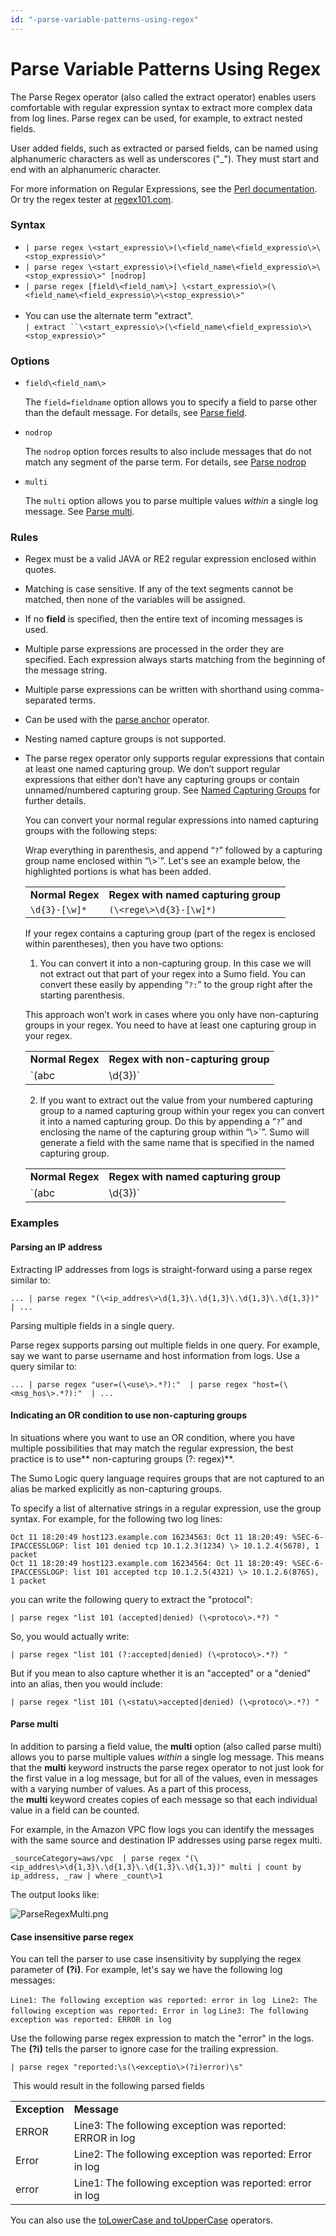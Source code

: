 ```yaml
---
id: "-parse-variable-patterns-using-regex"
---
```


# Parse Variable Patterns Using Regex

The Parse Regex operator (also called the extract operator) enables
users comfortable with regular expression syntax to extract more complex
data from log lines. Parse regex can be used, for example, to extract
nested fields.

User added fields, such as extracted or parsed fields, can be named
using alphanumeric characters as well as underscores ("\_"). They must
start and end with an alphanumeric character.

For more information on Regular Expressions, see the [Perl
documentation](http://perldoc.perl.org/perlre.html#Regular-Expressions "Wikipedia Regular Expressions").
Or try the regex tester at [regex101.com](https://regex101.com/).

### Syntax

-   `| parse regex \<start_expressio\>(\<field_name\<field_expressio\>\<stop_expressio\>"`
-   `| parse regex \<start_expressio\>(\<field_name\<field_expressio\>\<stop_expressio\>" [nodrop]`
-   `| parse regex [field\<field_nam\>] \<start_expressio\>(\<field_name\<field_expressio\>\<stop_expressio\>"`  
     
-   You can use the alternate term "extract".   
    `| extract ``\<start_expressio\>(\<field_name\<field_expressio\>\<stop_expressio\>"`

### Options

-   `field\<field_nam\>` 

    The `field=fieldname` option allows you to specify a field to parse
    other than the default message. For details, see [Parse
    field](Parse-field-option.md). 

-   `nodrop ` 

    The `nodrop` option forces results to also include messages that do
    not match any segment of the parse term. For details, see [Parse
    nodrop](Parse-nodrop-option.md)

-   `multi` 

    The `multi` option allows you to parse multiple values *within* a
    single log message. See [Parse
    multi](./02-Parse-Variable-Patterns-Using-Regex.md).

### Rules

-   Regex must be a valid JAVA or RE2 regular expression enclosed within
    quotes.

-   Matching is case sensitive. If any of the text segments cannot be
    matched, then none of the variables will be assigned.

-   If no **field** is specified, then the entire text of incoming
    messages is used.

-   Multiple parse expressions are processed in the order they are
    specified. Each expression always starts matching from the beginning
    of the message string.

-   Multiple parse expressions can be written with shorthand using
    comma-separated terms.

-   Can be used with the [parse
    anchor](01-Parse-Predictable-Patterns-Using-an-Anchor.md "Parse Predictable Patterns Using an Anchor")
    operator.

-   Nesting named capture groups is not supported.

-   The parse regex operator only supports regular expressions that
    contain at least one named capturing group. We don’t support regular
    expressions that either don’t have any capturing groups or contain
    unnamed/numbered capturing group. See [Named Capturing
    Groups](https://www.regular-expressions.info/named.html "https://www.regular-expressions.info/named.html")
    for further details.

    You can convert your normal regular expressions into named capturing
    groups with the following steps:  
      
    Wrap everything in parenthesis, and append “`?`” followed by a
    capturing group name enclosed within “\\>`”. Let's see an example
    below, the highlighted portions is what has been added.

    |                  |                                      |
    |------------------|--------------------------------------|
    | **Normal Regex** | **Regex with named capturing group** |
    | `\d{3}-[\w]*`    | `(\<rege\>\d{3}-[\w]*)`              |

    If your regex contains a capturing group (part of the regex is
    enclosed within parentheses), then you have two options:

    1.  You can convert it into a non-capturing group. In this case we
        will not extract out that part of your regex into a Sumo field.
        You can convert these easily by appending “`?:`” to the group
        right after the starting parenthesis.

    This approach won’t work in cases where you only have non-capturing
    groups in your regex. You need to have at least one capturing group
    in your regex.

    |                  |                                    |
    |------------------|------------------------------------|
    | **Normal Regex** | **Regex with non-capturing group** |
    | `(abc|\d{3})`    | `(?:abc|\d{3})`                    |

    2.  If you want to extract out the value from your numbered
        capturing group to a named capturing group within your regex you
        can convert it into a named capturing group. Do this by
        appending a “`?`” and enclosing the name of the capturing group
        within “\\>`”. Sumo will generate a field with the same name
        that is specified in the named capturing group.

    |                  |                                      |
    |------------------|--------------------------------------|
    | **Normal Regex** | **Regex with named capturing group** |
    | `(abc|\d{3})`    | `(\<test_grou\>abc|\d{3})`           |

### Examples 

#### Parsing an IP address

Extracting IP addresses from logs is straight-forward using a parse
regex similar to:

`... | parse regex "(\<ip_addres\>\d{1,3}\.\d{1,3}\.\d{1,3}\.\d{1,3})" | ...`

Parsing multiple fields in a single query.

Parse regex supports parsing out multiple fields in one query. For
example, say we want to parse username and host information from logs.
Use a query similar to:

`... | parse regex "user=(\<use\>.*?):"  | parse regex "host=(\<msg_hos\>.*?):"  | ...`

#### Indicating an OR condition to use non-capturing groups

In situations where you want to use an OR condition, where you have
multiple possibilities that may match the regular expression, the best
practice is to use** non-capturing groups (?: regex)**.

The Sumo Logic query language requires groups that are not captured to
an alias be marked explicitly as non-capturing groups.

To specify a list of alternative strings in a regular expression, use
the group syntax. For example, for the following two log lines:

    Oct 11 18:20:49 host123.example.com 16234563: Oct 11 18:20:49: %SEC-6-IPACCESSLOGP: list 101 denied tcp 10.1.2.3(1234) \> 10.1.2.4(5678), 1 packet
    Oct 11 18:20:49 host123.example.com 16234564: Oct 11 18:20:49: %SEC-6-IPACCESSLOGP: list 101 accepted tcp 10.1.2.5(4321) \> 10.1.2.6(8765), 1 packet

you can write the following query to extract the "protocol":

`| parse regex "list 101 (accepted|denied) (\<protoco\>.*?) "`

So, you would actually write:

`| parse regex "list 101 (?:accepted|denied) (\<protoco\>.*?) "`

But if you mean to also capture whether it is an "accepted" or a
"denied" into an alias, then you would include:

`| parse regex "list 101 (\<statu\>accepted|denied) (\<protoco\>.*?) "`

#### Parse multi

In addition to parsing a field value, the **multi** option (also called
parse multi) allows you to parse multiple values *within* a single log
message. This means that the **multi** keyword instructs the parse regex
operator to not just look for the first value in a log message, but for
all of the values, even in messages with a varying number of values. As
a part of this process, the **multi** keyword creates copies of each
message so that each individual value in a field can be counted.

For example, in the Amazon VPC flow logs you can identify the messages
with the same source and destination IP addresses using parse regex
multi.

`_sourceCategory=aws/vpc  | parse regex "(\<ip_addres\>\d{1,3}\.\d{1,3}\.\d{1,3}\.\d{1,3})" multi | count by ip_address, _raw | where _count\>1`

The output looks like:

![ParseRegexMulti.png](../../static/img/Search-Query-Language/01-Parse-Operators/02-Parse-Variable-Patterns-Using-Regex/ParseRegexMulti.png)

#### Case insensitive parse regex

You can tell the parser to use case insensitivity by supplying the regex
parameter of **(?i)**. For example, let's say we have the following log
messages:

`Line1: The following exception was reported: error in log`
` Line2: The following exception was reported: Error in log`
` Line3: The following exception was reported: ERROR in log `

Use the following parse regex expression to match the "error" in the
logs. The **(?i)** tells the parser to ignore case for the trailing
expression.

`| parse regex "reported:\s(\<exceptio\>(?i)error)\s"`

 This would result in the following parsed fields

|               |                                                           |
|---------------|-----------------------------------------------------------|
| **Exception** | **Message**                                               |
| ERROR         | Line3: The following exception was reported: ERROR in log |
| Error         | Line2: The following exception was reported: Error in log |
| error         | Line1: The following exception was reported: error in log |

You can also use the [toLowerCase and
toUpperCase](../Search-Operators/toLowerCase-and-toUpperCase.md "toLowerCase and toUpperCase")
operators. 
